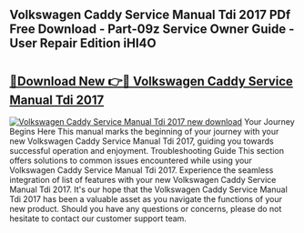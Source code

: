 ## Volkswagen Caddy Service Manual Tdi 2017 PDf Free Download - Part-09z Service Owner Guide - User Repair Edition iHI4O

# <h2><a href="http://bc63070.oget.top/?id=Volkswagen+Caddy+Service+Manual+Tdi+2017">🔗Download New 👉🔴 Volkswagen Caddy Service Manual Tdi 2017</a></h2>

[![Volkswagen Caddy Service Manual Tdi 2017 new download](https://i.imgur.com/5g1atiW.png)](http://bc63070.oget.top/?id=Volkswagen+Caddy+Service+Manual+Tdi+2017)
Your Journey Begins Here This manual marks the beginning of your journey with your new Volkswagen Caddy Service Manual Tdi 2017, guiding you towards successful operation and enjoyment. Troubleshooting Guide This section offers solutions to common issues encountered while using your Volkswagen Caddy Service Manual Tdi 2017. Experience the seamless integration of list of features with your new Volkswagen Caddy Service Manual Tdi 2017. It's our hope that the Volkswagen Caddy Service Manual Tdi 2017 has been a valuable asset as you navigate the functions of your new product. Should you have any questions or concerns, please do not hesitate to contact our customer support team.
